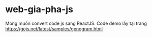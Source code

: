# web-gia-pha-js

Mong muốn convert code js sang ReactJS. Code demo lấy tại trang https://gojs.net/latest/samples/genogram.html
